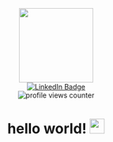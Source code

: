 <!-- # laumack -->

<div id="header" align="center">
  <img src="https://media.giphy.com/media/dWxO36Jzd6bTSt5dIY/giphy.gif" width="150"/>
</div>

<div id="badges" align="center">
  <a href="https://www.linkedin.com/in/laumack/">
    <img src="https://img.shields.io/badge/LinkedIn-blue?style=for-the-badge&logo=linkedin&logoColor=white" alt="LinkedIn Badge"/>
  </a>
</div>

<div id="counter" align = "center">
  <img src="https://komarev.com/ghpvc/?username=laumack&style=flat-square&color=blue" alt="profile views counter"/>
</div>

<h1 align="center">
  hello world!
  <img src="https://media.giphy.com/media/v1.Y2lkPTc5MGI3NjExcnkzcjllYTU5NzhoeXY4YjVhcjNrajFjdnNlZnQ0NDh0NGQydWxmcCZlcD12MV9pbnRlcm5hbF9naWZfYnlfaWQmY3Q9cw/hvRJCLFzcasrR4ia7z/giphy.gif" width="30px"/>
</h1>





<!-- <div id="header" align="center">
<img src="https://media.giphy.com/media/SUQCXTkMd1ziNblgIx/giphy.gif" width="100"/>
</div> -->
